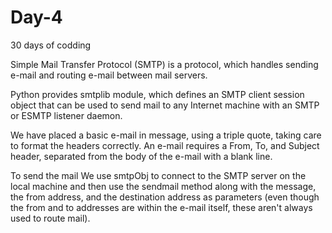 # Day-4
30 days of codding 






Simple Mail Transfer Protocol (SMTP) is a protocol, which handles sending e-mail and routing e-mail between mail servers.

Python provides smtplib module, which defines an SMTP client session object that can be used to send mail to any Internet machine with an SMTP or ESMTP listener daemon.


We have placed a basic e-mail in message, using a triple quote, taking care to format the headers correctly. An e-mail requires a From, To, and Subject header, separated from the body of the e-mail with a blank line.

To send the mail We use smtpObj to connect to the SMTP server on the local machine and then use the sendmail method along with the message, the from address, and the destination address as parameters (even though the from and to addresses are within the e-mail itself, these aren't always used to route mail).
